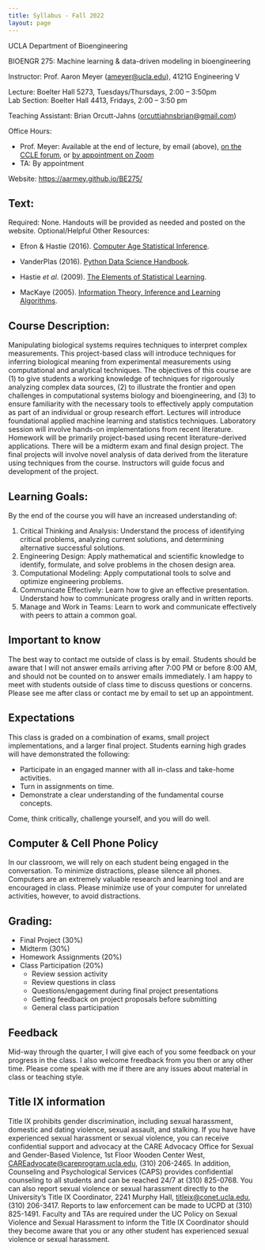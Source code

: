 ```yaml
---
title: Syllabus - Fall 2022
layout: page
---
```

UCLA Department of Bioengineering

BIOENGR 275: Machine learning & data-driven modeling in bioengineering

Instructor: Prof. Aaron Meyer (<ameyer@ucla.edu>), 4121G Engineering V

Lecture: Boelter Hall 5273, Tuesdays/Thursdays, 2:00 – 3:50pm  
Lab Section: Boelter Hall 4413, Fridays, 2:00 – 3:50 pm

Teaching Assistant: Brian Orcutt-Jahns (<orcuttjahnsbrian@gmail.com>)

Office Hours:

- Prof. Meyer: Available at the end of lecture, by email (above), [on the CCLE forum](https://ccle.ucla.edu/mod/forum/view.php?id=3985819), or [by appointment on Zoom](https://calendly.com/asmlab/be-275-office-hours)
- TA: By appointment

Website: <https://aarmey.github.io/BE275/>

## Text:

Required: None. Handouts will be provided as needed and posted on the website.
Optional/Helpful Other Resources:

- Efron & Hastie (2016). [Computer Age Statistical Inference](https://web.stanford.edu/~hastie/CASI/).

- VanderPlas (2016). [Python Data Science Handbook](https://github.com/jakevdp/PythonDataScienceHandbook).

- Hastie *et al*. (2009). [The Elements of Statistical Learning](https://web.stanford.edu/~hastie/Papers/ESLII.pdf).

- MacKaye (2005). [Information Theory, Inference and Learning Algorithms](https://www.inference.org.uk/itprnn/book.pdf).

## Course Description:

Manipulating biological systems requires techniques to interpret complex measurements. This project-based class will introduce techniques for inferring biological meaning from experimental measurements using computational and analytical techniques. The objectives of this course are (1) to give students a working knowledge of techniques for rigorously analyzing complex data sources, (2) to illustrate the frontier and open challenges in computational systems biology and bioengineering, and (3) to ensure familiarity with the necessary tools to effectively apply computation as part of an individual or group research effort. Lectures will introduce foundational applied machine learning and statistics techniques. Laboratory session will involve hands-on implementations from recent literature. Homework will be primarily project-based using recent literature-derived applications. There will be a midterm exam and final design project. The final projects will involve novel analysis of data derived from the literature using techniques from the course. Instructors will guide focus and development of the project.

## Learning Goals:

By the end of the course you will have an increased understanding of:

1. Critical Thinking and Analysis: Understand the process of identifying critical problems, analyzing current solutions, and determining alternative successful solutions.
2. Engineering Design: Apply mathematical and scientific knowledge to identify, formulate, and solve problems in the chosen design area.
3. Computational Modeling: Apply computational tools to solve and optimize engineering problems.
4. Communicate Effectively: Learn how to give an effective presentation. Understand how to communicate progress orally and in written reports.
5. Manage and Work in Teams: Learn to work and communicate effectively with peers to attain a common goal.

## Important to know

The best way to contact me outside of class is by email. Students should be aware that I will not answer emails arriving after 7:00 PM or before 8:00 AM, and should not be counted on to answer emails immediately. I am happy to meet with students outside of class time to discuss questions or concerns. Please see me after class or contact me by email to set up an appointment.

## Expectations

This class is graded on a combination of exams, small project implementations, and a larger final project. Students earning high grades will have demonstrated the following:

- Participate in an engaged manner with all in-class and take-home activities.
- Turn in assignments on time.
- Demonstrate a clear understanding of the fundamental course concepts.

Come, think critically, challenge yourself, and you will do well.

## Computer & Cell Phone Policy

In our classroom, we will rely on each student being engaged in the conversation. To minimize distractions, please silence all phones. Computers are an extremely valuable research and learning tool and are encouraged in class. Please minimize use of your computer for unrelated activities, however, to avoid distractions.

## Grading:

- Final Project (30%)
- Midterm (30%)
- Homework Assignments (20%)
- Class Participation (20%)
    - Review session activity
    - Review questions in class
    - Questions/engagement during final project presentations
    - Getting feedback on project proposals before submitting
    - General class participation

## Feedback

Mid-way through the quarter, I will give each of you some feedback on your progress in the class. I also welcome freedback from you then or any other time. Please come speak with me if there are any issues about material in class or teaching style.

## Title IX information

Title IX prohibits gender discrimination, including sexual harassment, domestic and dating violence, sexual assault, and stalking. If you have have experienced sexual harassment or sexual violence, you can receive confidential support and advocacy at the CARE Advocacy Office for Sexual and Gender-Based Violence, 1st Floor Wooden Center West, CAREadvocate@careprogram.ucla.edu, (310) 206-2465. In addition, Counseling and Psychological Services (CAPS) provides confidential counseling to all students and can be reached 24/7 at (310) 825-0768.   You can also report sexual violence or sexual harassment directly to the University’s Title IX Coordinator, 2241 Murphy Hall, titleix@conet.ucla.edu, (310) 206-3417. Reports to law enforcement can be made to UCPD at (310) 825-1491. Faculty and TAs are required under the UC Policy on Sexual Violence and Sexual Harassment to inform the Title IX Coordinator should they become aware that you or any other student has experienced sexual violence or sexual harassment. 
